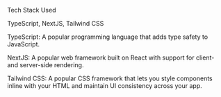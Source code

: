 Tech Stack Used

TypeScript, NextJS, Tailwind CSS

TypeScript: A popular programming language that adds type safety to JavaScript.

NextJS: A popular web framework built on React with support for client- and server-side rendering.

Tailwind CSS: A popular CSS framework that lets you style components inline with your HTML and maintain UI consistency across your app.
